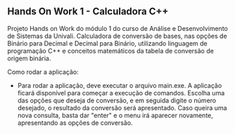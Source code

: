 ## Hands On Work 1 - Calculadora C++ 
Projeto Hands on Work do módulo 1 do curso de Análise e Desenvolvimento de Sistemas da Univali. 
Calculadora de conversão de bases, nas opções de Binário para Decimal e Decimal para Binário, utilizando linguagem de programação C++ e conceitos matemáticos da tabela de conversão de origem binária.

Como rodar a aplicação:

-   Para rodar a aplicação, deve executar o arquivo main.exe. A aplicação ficará disponível para começar a execução de comandos. Escolha uma das opções que deseja de conversão, e em seguida digite o número desejado, o resultado da conversão será apresentado. Caso queira uma nova consulta, basta dar "enter" e o menu irá aparecer novamente, apresentando as opções de conversão.

